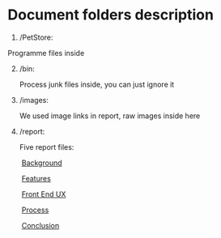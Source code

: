 # Document folders description
1. /PetStore: 

  Programme files inside

2. /bin:

   Process junk files inside, you can just ignore it

3. /images:

   We used image links in report, raw images inside here

4. /report:

   Five report files: 

   ​	[Background ](https://github.com/GuangzheWen/web-softwaretools-plain/blob/main/report/Background.md)

   ​	[Features](https://github.com/GuangzheWen/web-softwaretools-plain/blob/main/report/Features.md)

   ​	[Front End UX](https://github.com/GuangzheWen/web-softwaretools-plain/blob/main/report/Front%20End%20UX.md)

   ​	[Process](https://github.com/GuangzheWen/web-softwaretools-plain/blob/main/report/Process.md)

   ​	[Conclusion](https://github.com/GuangzheWen/web-softwaretools-plain/blob/main/report/Conclusion.md)

